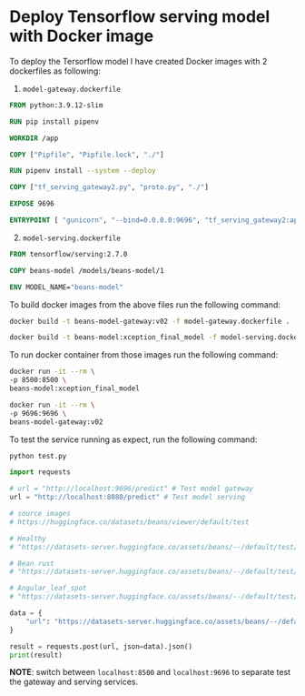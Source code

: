 # Deploy Tensorflow serving model with Docker image

To deploy the Tersorflow model I have created Docker images with 2 dockerfiles as following:

1. `model-gateway.dockerfile`

```dockerfile
FROM python:3.9.12-slim

RUN pip install pipenv

WORKDIR /app

COPY ["Pipfile", "Pipfile.lock", "./"]

RUN pipenv install --system --deploy

COPY ["tf_serving_gateway2.py", "proto.py", "./"]

EXPOSE 9696

ENTRYPOINT [ "gunicorn", "--bind=0.0.0.0:9696", "tf_serving_gateway2:app" ]
```

2. `model-serving.dockerfile`

```dockerfile
FROM tensorflow/serving:2.7.0

COPY beans-model /models/beans-model/1

ENV MODEL_NAME="beans-model"
```

To build docker images from the above files run the following command:

```bash
docker build -t beans-model-gateway:v02 -f model-gateway.dockerfile .
```

```bash
docker build -t beans-model:xception_final_model -f model-serving.dockerfile .
```

To run docker container from those images run the following command:

```bash
docker run -it --rm \
-p 8500:8500 \
beans-model:xception_final_model
```

```bash
docker run -it --rm \
-p 9696:9696 \
beans-model-gateway:v02
```

To test the service running as expect, run the following command:

```bash
python test.py
```

```python
import requests

# url = "http://localhost:9696/predict" # Test model gateway
url = "http://localhost:8080/predict" # Test model serving

# source images
# https://huggingface.co/datasets/beans/viewer/default/test

# Healthy
# "https://datasets-server.huggingface.co/assets/beans/--/default/test/98/image/image.jpg"

# Bean rust
# "https://datasets-server.huggingface.co/assets/beans/--/default/test/84/image/image.jpg"

# Angular_leaf_spot
# "https://datasets-server.huggingface.co/assets/beans/--/default/test/24/image/image.jpg"

data = {
    "url": "https://datasets-server.huggingface.co/assets/beans/--/default/test/84/image/image.jpg"
}

result = requests.post(url, json=data).json()
print(result)
```

**NOTE**: switch between `localhost:8500` and `localhost:9696` to separate test the gateway and serving services.
